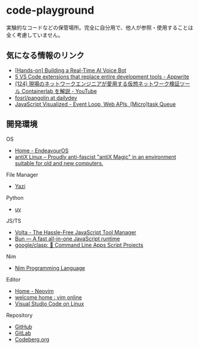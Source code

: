 # code-playground

実験的なコードなどの保管場所。完全に自分用で、他人が参照・使用することは全く考慮していません。

## 気になる情報のリンク

- [[Hands-on] Building a Real-Time AI Voice Bot](https://blog.dailydoseofds.com/p/assemblyai-voicebot?ref=dailydev)
- [5 VS Code extensions that replace entire development tools - Appwrite](https://appwrite.io/blog/post/5-vs-code-extensions-that-replace-entire-dev-tools?ref=dailydev)
- [(124) 現場のネットワークエンジニアが愛用する仮想ネットワーク検証ツール Containerlab を解説 - YouTube](https://www.youtube.com/watch?v=jXwMHSTqFJw)
- [fosrl/pangolin at dailydev](https://github.com/fosrl/pangolin?ref=dailydev)
- [JavaScript Visualized - Event Loop, Web APIs, (Micro)task Queue](https://www.lydiahallie.com/blog/event-loop?ref=dailydev)


## 開発環境

OS  
- [Home - EndeavourOS](https://endeavouros.com/)
- [antiX Linux – Proudly anti-fascist "antiX Magic" in an environment suitable for old and new computers.](https://antixlinux.com/)

File Manager  
- [Yazi](https://yazi-rs.github.io/)

Python  
- [uv](https://docs.astral.sh/uv/)

JS/TS  
- [Volta - The Hassle-Free JavaScript Tool Manager](https://volta.sh/)
- [Bun — A fast all-in-one JavaScript runtime](https://bun.sh/)
- [google/clasp: 🔗 Command Line Apps Script Projects](https://github.com/google/clasp)

Nim
- [Nim Programming Language](https://nim-lang.org/)

Editor  
- [Home - Neovim](https://neovim.io/)
- [welcome home : vim online](https://www.vim.org/)
- [Visual Studio Code on Linux](https://code.visualstudio.com/docs/setup/linux)

Repository  
- [GitHub](https://github.com/)
- [GitLab](https://gitlab.com/)
- [Codeberg.org](https://codeberg.org/)
